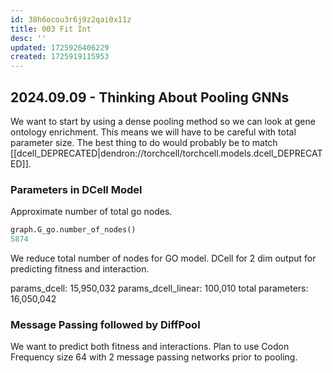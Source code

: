```yaml
---
id: 38h6ocou3r6j9z2qai0x11z
title: 003 Fit Int
desc: ''
updated: 1725926406229
created: 1725919115953
---
```



## 2024.09.09 - Thinking About Pooling GNNs

We want to start by using a dense pooling method so we can look at gene ontology enrichment. This means we will have to be careful with total parameter size. The best thing to do would probably be to match [[dcell_DEPRECATED|dendron://torchcell/torchcell.models.dcell_DEPRECATED]].

### Parameters in DCell Model

Approximate number of total go nodes.

```python
graph.G_go.number_of_nodes()
5874
```

We reduce total number of nodes for GO model. DCell for 2 dim output for predicting fitness and interaction.

params_dcell: 15,950,032
params_dcell_linear: 100,010
total parameters: 16,050,042

### Message Passing followed by DiffPool

We want to predict both fitness and interactions. Plan to use Codon Frequency size 64 with 2 message passing networks prior to pooling.
